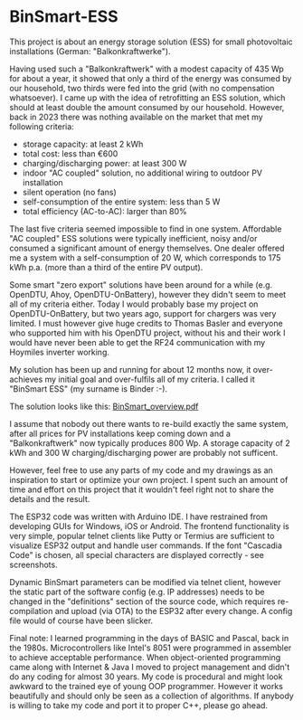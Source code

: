 # BinSmart-ESS

This project is about an energy storage solution (ESS) for small photovoltaic installations (German: "Balkonkraftwerke").

Having used such a "Balkonkraftwerk" with a modest capacity of 435 Wp for about a year, it showed that only a third of the
energy was consumed by our household, two thirds were fed into the grid (with no compensation whatsoever). I came up with
the idea of retrofitting an ESS solution, which should at least double the amount consumed by our household.
However, back in 2023 there was nothing available on the market that met my following criteria:
- storage capacity: at least 2 kWh
- total cost: less than €600
- charging/discharging power: at least 300 W
- indoor "AC coupled" solution, no additional wiring to outdoor PV installation
- silent operation (no fans)
- self-consumption of the entire system: less than 5 W
- total efficiency (AC-to-AC): larger than 80%

The last five criteria seemed impossible to find in one system. Affordable "AC coupled" ESS solutions were typically
inefficient, noisy and/or consumed a significant amount of energy themselves. One dealer offered me a
system with a self-consumption of 20 W, which corresponds to 175 kWh p.a. (more than a third of the entire PV output).

Some smart "zero export" solutions have been around for a while (e.g. OpenDTU, Ahoy, OpenDTU-OnBattery), however they
didn't seem to meet all of my criteria either. Today I would probably base my project on OpenDTU-OnBattery, but two years ago,
support for chargers was very limited. I must however give huge credits to Thomas Basler and everyone who supported
him with his OpenDTU project, without his and their work I would have never been able to get the RF24 communication with my
Hoymiles inverter working.

My solution has been up and running for about 12 months now, it over-achieves my initial goal and over-fulfils all
of my criteria. I called it "BinSmart ESS" (my surname is Binder :-).

The solution looks like this:
[BinSmart_overview.pdf](https://github.com/user-attachments/files/18624450/BinSmart_overview.pdf)

I assume that nobody out there wants to re-build exactly the same system, after all prices for PV installations keep coming
down and a "Balkonkraftwerk" now typically produces 800 Wp. A storage capacity of 2 kWh and 300 W charging/discharging power
are probably not sufficent.

However, feel free to use any parts of my code and my drawings as an inspiration to start or optimize your own project.
I spent such an amount of time and effort on this project that it wouldn't feel right not to share the details and
the result.

The ESP32 code was written with Arduino IDE. I have restrained from developing GUIs for Windows, iOS or Android. The frontend
functionality is very simple, popular telnet clients like Putty or Termius are sufficient to visualize ESP32 output and
handle user commands. If the font "Cascadia Code" is chosen, all special characters are displayed correctly - see screenshots.

Dynamic BinSmart parameters can be modified via telnet client, however the static part of the software config
(e.g. IP addresses) needs to be changed in the "definitions" section of the source code, which requires re-compilation
and upload (via OTA) to the ESP32 after every change. A config file would of course have been slicker.

Final note: I learned programming in the days of BASIC and Pascal, back in the 1980s. Microcontrollers like Intel's 8051
were programmed in assembler to achieve acceptable performance. When object-oriented programming came along with
Internet & Java I moved to project management and didn't do any coding for almost 30 years.
My code is procedural and might look awkward to the trained eye of  young OOP programmer. However it works beautifully
and should only be seen as a collection of algorithms. If anybody is willing to take my code and port it to
proper C++, please go ahead.



